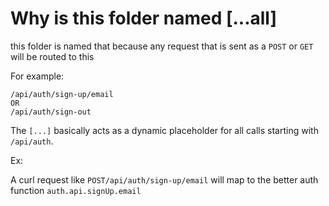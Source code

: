 # Why is this folder named [...all]

this folder is named that because any request that is sent as a `POST` or `GET` will be routed to this

For example:

```curl
/api/auth/sign-up/email
OR
/api/auth/sign-out
```

The `[...]` basically acts as a dynamic placeholder for all calls starting with `/api/auth`.

Ex:

A curl request like `POST/api/auth/sign-up/email` will map to the better auth function `auth.api.signUp.email`

